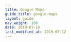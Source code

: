 ```yaml
---
title: Google Maps
guide_title: google-maps
layout: guide
nav_weight: 100
date: 2019-07-10
last_modified_at: 2019-07-12
---
```

